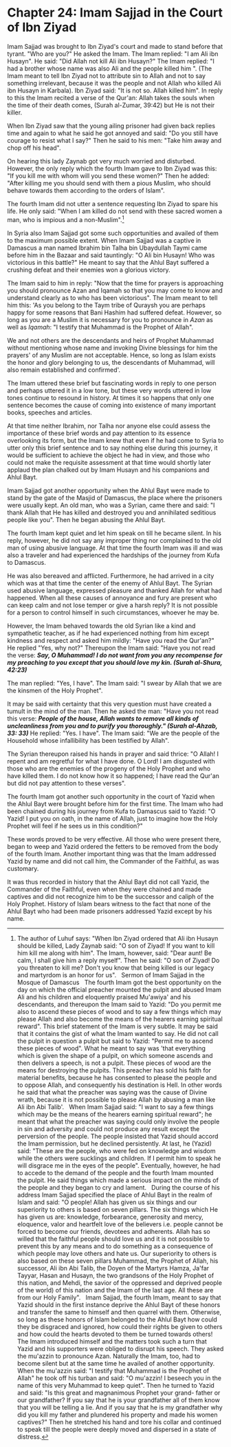 Chapter 24: Imam Sajjad in the Court of Ibn Ziyad
=================================================

Imam Sajjad was brought to Ibn Ziyad's court and made to stand before
that tyrant. "Who are you?" He asked the Imam. The Imam replied: "I am
Ali ibn Husayn". He said: "Did Allah not kill Ali ibn Husayn?" The Imam
replied: "I had a brother whose name was also Ali and the people killed
him ". (The Imam meant to tell Ibn Ziyad not to attribute sin to Allah
and not to say something irrelevant, because it was the people and not
Allah who killed Ali ibn Husayn in Karbala). Ibn Ziyad said: "It is not
so. Allah killed him". In reply to this the Imam recited a verse of the
Qur'an: Allah takes the souls when the time of their death comes, (Surah
al-Zumar, 39:42) but He is not their killer.

When Ibn Ziyad saw that the young ailing prisoner had given back replies
time and again to what he said he got annoyed and said: "Do you still
have courage to resist what I say?" Then he said to his men: "Take him
away and chop off his head".

On hearing this lady Zaynab got very much worried and disturbed.
However, the only reply which the fourth Imam gave to Ibn Ziyad was
this: "If you kill me with whom will you send these women?" Then he
added: "After killing me you should send with them a pious Muslim, who
should behave towards them according to the orders of Islam".

The fourth Imam did not utter a sentence requesting Ibn Ziyad to spare
his life. He only said: "When I am killed do not send with these sacred
women a man, who is impious and a non-Muslim".[^1]

In Syria also Imam Sajjad got some such opportunities and availed of
them to the maximum possible extent. When Imam Sajjad was a captive in
Damascus a man named Ibrahim bin Talha bin Ubaydullah Taymi came before
him in the Bazaar and said tauntingly: "O Ali bin Husayn! Who was
victorious in this battle?" He meant to say that the Ahlul Bayt suffered
a crushing defeat and their enemies won a glorious victory.

The Imam said to him in reply: "Now that the time for prayers is
approaching you should pronounce Azan and Iqamah so that you may come to
know and understand clearly as to who has been victorious". The Imam
meant to tell him this: 'As you belong to the Taym tribe of Quraysh you
are perhaps happy for some reasons that Bani Hashim had suffered defeat.
However, so long as you are a Muslim it is necessary for you to
pronounce in *Azan* as well as *Iqamah*: "I testify that Muhammad is the
Prophet of Allah".

We and not others are the descendants and heirs of Prophet Muhammad
without mentioning whose name and invoking Divine blessings for him the
prayers' of any Muslim are not acceptable. Hence, so long as Islam
exists the honor and glory belonging to us, the descendants of Muhammad,
will also remain established and confirmed'.

The Imam uttered these brief but fascinating words in reply to one
person and perhaps uttered it in a low tone, but these very words
uttered in low tones continue to resound in history. At times it so
happens that only one sentence becomes the cause of coming into
existence of many important books, speeches and articles.

At that time neither Ibrahim, nor Talha nor anyone else could assess the
importance of these brief words and pay attention to its essence
overlooking its form, but the Imam knew that even if he had come to
Syria to utter only this brief sentence and to say nothing else during
this journey, it would be sufficient to achieve the object he had in
view, and those who could not make the requisite assessment at that time
would shortly later applaud the plan chalked out by Imam Husayn and his
companions and Ahlul Bayt.

Imam Sajjad got another opportunity when the Ahlul Bayt were made to
stand by the gate of the Masjid of Damascus, the place where the
prisoners were usually kept. An old man, who was a Syrian, came there
and said: "I thank Allah that He has killed and destroyed you and
annihilated seditious people like you". Then he began abusing the Ahlul
Bayt.

The fourth Imam kept quiet and let him speak on till he became silent.
In his reply, however, he did not say any improper thing nor complained
to the old man of using abusive language. At that time the fourth Imam
was ill and was also a traveler and had experienced the hardships of the
journey from Kufa to Damascus.

He was also bereaved and afflicted. Furthermore, he had arrived in a
city which was at that time the center of the enemy of Ahlul Bayt. The
Syrian used abusive language, expressed pleasure and thanked Allah for
what had happened. When all these causes of annoyance and fury are
present who can keep calm and not lose temper or give a harsh reply? It
is not possible for a person to control himself in such circumstances,
whoever he may be.

However, the Imam behaved towards the old Syrian like a kind and
sympathetic teacher, as if he had experienced nothing from him except
kindness and respect and asked him mildly: "Have you read the Qur'an?"
He replied "Yes, why not?" Thereupon the Imam said: "Have you not read
the verse: ***Say, O Muhammad! I do not want from you any recompense for
my preaching to you except that you should love my kin. (Surah al-Shura,
42:23)***

The man replied: "Yes, I have". The Imam said: "I swear by Allah that we
are the kinsmen of the Holy Prophet".

It may be said with certainty that this very question must have created
a tumult in the mind of the man. Then he asked the man: "Have you not
read this verse: ***People of the house, Allah wants to remove all kinds
of uncleanliness from you and to purify you thoroughly." (Surah
al-Ahzab, 33: 33)*** He replied: "Yes. I have". The Imam said: "We are
the people of the Household whose infallibility has been testified by
Allah".

The Syrian thereupon raised his hands in prayer and said thrice: "O
Allah! I repent and am regretful for what I have done. O Lord! I am
disgusted with those who are the enemies of the progeny of the Holy
Prophet and who have killed them. I do not know how it so happened; I
have read the Qur'an but did not pay attention to these verses".

The fourth Imam got another such opportunity in the court of Yazid when
the Ahlul Bayt were brought before him for the first time. The Imam who
had been chained during his journey from Kufa to Damascus said to Yazid:
"O Yazid! I put you on oath, in the name of Allah, just to imagine how
the Holy Prophet will feel if he sees us in this condition?"

These words proved to be very effective. All those who were present
there, began to weep and Yazid ordered the fetters to be removed from
the body of the fourth Imam. Another important thing was that the Imam
addressed Yazid by name and did not call him, the Commander of the
Faithful, as was customary.

It was thus recorded in history that the Ahlul Bayt did not call Yazid,
the Commander of the Faithful, even when they were chained and made
captives and did not recognize him to be the successor and caliph of the
Holy Prophet. History of Islam bears witness to the fact that none of
the Ahlul Bayt who had been made prisoners addressed Yazid except by his
name.

[^1]: The author of Luhuf says: "When Ibn Ziyad ordered that Ali ibn
Husayn should be killed, Lady Zaynab said: "O son of Ziyad! If you want
to kill him kill me along with him". The Imam, however, said: "Dear
aunt! Be calm, I shall give him a reply myself". Then he said: "O son of
Ziyad! Do you threaten to kill me? Don't you know that being killed is
our legacy and martyrdom is an honor for us".   Sermon of Imam Sajjad in
the Mosque of Damascus   The fourth Imam got the best opportunity on the
day on which the official preacher mounted the pulpit and abused Imam
Ali and his children and eloquently praised Mu'awiya' and his
descendants, and thereupon the Imam said to Yazid: "Do you permit me
also to ascend these pieces of wood and to say a few things which may
please Allah and also become the means of the hearers earning spiritual
reward". This brief statement of the Imam is very subtle. It may be said
that it contains the gist of what the Imam wanted to say. He did not
call the pulpit in question a pulpit but said to Yazid: "Permit me to
ascend these pieces of wood". What he meant to say was 'that everything
which is given the shape of a pulpit, on which someone ascends and then
delivers a speech, is not a pulpit. These pieces of wood are the means
for destroying the pulpits. This preacher has sold his faith for
material benefits, because he has consented to please the people and to
oppose Allah, and consequently his destination is Hell. In other words
he said that what the preacher was saying was the cause of Divine wrath,
because it is not possible to please Allah by abusing a man like Ali ibn
Abi Talib'.   When Imam Sajjad said: "I want to say a few things which
may be the means of the hearers earning spiritual reward"; he meant that
what the preacher was saying could only involve the people in sin and
adversity and could not produce any result except the perversion of the
people. The people insisted that Yazid should accord the Imam
permission, but he declined persistently. At last, he (Yazid) said:
"These are the people, who were fed on knowledge and wisdom while the
others were sucklings and children. If I permit him to speak he will
disgrace me in the eyes of the people". Eventually, however, he had to
accede to the demand of the people and the fourth Imam mounted the
pulpit. He said things which made a serious impact on the minds of the
people and they began to cry and lament.   During the course of his
address Imam Sajjad specified the place of Ahlul Bayt in the realm of
Islam and said: "O people! Allah has given us six things and our
superiority to others is based on seven pillars. The six things which He
has given us are: knowledge, forbearance, generosity and mercy,
eloquence, valor and heartfelt love of the believers i.e. people cannot
be forced to become our friends, devotees and adherents. Allah has so
willed that the faithful people should love us and it is not possible to
prevent this by any means and to do something as a consequence of which
people may love others and hate us. Our superiority to others is also
based on these seven pillars Muhammad, the Prophet of Allah, his
successor, Ali ibn Abi Talib, the Doyen of the Martyrs Hamza, Ja'far
Tayyar, Hasan and Husayn, the two grandsons of the Holy Prophet of this
nation, and Mehdi, the savior of the oppressed and deprived people of
the world) of this nation and the Imam of the last age. All these are
from our Holy Family".   Imam Sajjad, the fourth Imam, meant to say that
Yazid should in the first instance deprive the Ahlul Bayt of these
honors and transfer the same to himself and then quarrel with them.
Otherwise, so long as these honors of Islam belonged to the Ahlul Bayt
how could they be disgraced and ignored, how could their rights be given
to others and how could the hearts devoted to them be turned towards
others!   The Imam introduced himself and the matters took such a turn
that Yazid and his supporters were obliged to disrupt his speech. They
asked the mu'azzin to pronounce Azan. Naturally the Imam, too, had to
become silent but at the same time he availed of another opportunity.
When the mu'azzin said: "I testify that Muhammad is the Prophet of
Allah" he took off his turban and said: "O mu'azzin! I beseech you in
the name of this very Muhammad to keep quiet". Then he turned to Yazid
and said: "Is this great and magnanimous Prophet your grand- father or
our grandfather? If you say that he is your grandfather all of them know
that you will be telling a lie. And if you say that he is my grandfather
why did you kill my father and plundered his property and made his women
captives?" Then he stretched his hand and tore his collar and continued
to speak till the people were deeply moved and dispersed in a state of
distress.


